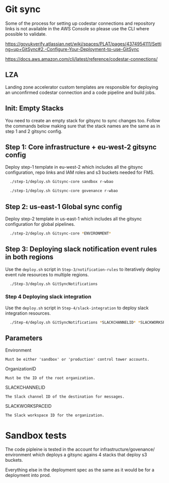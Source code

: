 # Git sync

Some of the process for setting up codestar connections and repository links is not available in the AWS Console so please use the CLI where possible to validate.

https://govukverify.atlassian.net/wiki/spaces/PLAT/pages/4374954111/Setting+up+GitSync#2.-Configure-Your-Deployment-to-use-GitSync 

https://docs.aws.amazon.com/cli/latest/reference/codestar-connections/ 

## LZA

Landing zone accelerator custom templates are responsible for deploying an unconfirmed codestar connection and a code pipeline and build jobs.

## Init: Empty Stacks

You need to create an empty stack for gitsync to sync changes too. Follow the commands below making sure that the stack names are the same as in step 1 and 2 gitsync config.


## Step 1: Core infrastructure + eu-west-2 gitsync config

Deploy step-1 template in eu-west-2 which includes all the gitsync configuration, repo links and IAM roles and s3 buckets needed for FMS.

```bash
  ./step-1/deploy.sh Gitsync-core sandbox r-wbao
```

```bash
  ./step-1/deploy.sh Gitsync-core govenance r-wbao
```
## Step 2: us-east-1 Global sync config

Deploy step-2 template in us-east-1 which includes all the gitsync configuration for global pipelines.

```bash
  ./step-2/deploy.sh Gitsync-core *ENVIRONMENT* 
```

## Step 3: Deploying slack notification event rules in both regions
Use the ```deploy.sh``` script in ```Step-3/notification-rules``` to iteratively deploy event rule resources to multiple regions.

```bash
  ./Step-3/deploy.sh GitSyncNotifications
```
### Step 4 Deploying slack integration
Use the ```deploy.sh``` script in ```Step-4/slack-integration``` to deploy slack integration resources.

```bash
  ./Step-4/deploy.sh GitSyncNotifications *SLACKCHANNELID* *SLACKWORKSPACEID*
```

## Parameters

Environment

    Must be either 'sandbox' or 'production' control tower accounts.

OrganizationID

    Must be the ID of the root organization.

SLACKCHANNELID

    The Slack channel ID of the destination for messages.

SLACKWORKSPACEID

    The Slack workspace ID for the organization.

# Sandbox tests

The code pipleine is tested in the account for infrastructure/govenance/ environment which deploys a gitsync agains 4 stacks that deploy s3 buckets.

Everything else in the deployment spec as the same as it would be for a deployment into prod.